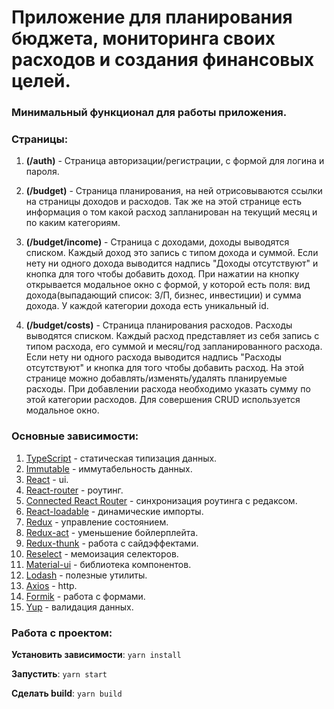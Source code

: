 # Приложение для планирования бюджета, мониторинга своих расходов и создания финансовых целей.

### Минимальный функционал для работы приложения.

### Страницы:

1. **(/auth)** - Страница авторизации/регистрации, с формой для логина и пароля.

2. **(/budget)** - Страница планирования, на ней отрисовываются ссылки на страницы доходов и расходов.
   Так же на этой странице есть информация о том какой расход запланирован на текущий месяц и по каким категориям.

3. **(/budget/income)** - Страница с доходами, доходы выводятся списком.
   Каждый доход это запись с типом дохода и суммой.
   Если нету ни одного дохода выводится надпись "Доходы отсутствуют" и кнопка для того чтобы добавить доход.
   При нажатии на кнопку открывается модальное окно с формой,
   у которой есть поля: вид дохода(выпадающий список: З/П, бизнес, инвестиции) и сумма дохода.
   У каждой категории дохода есть уникальный id.

4. **(/budget/costs)** - Страница планирования расходов. Расходы выводятся списком.
   Каждый расход представляет из себя запись с типом расхода, его суммой и месяц/год запланированного расхода.
   Если нету ни одного расхода выводится надпись "Расходы отсутствуют" и кнопка для того чтобы добавить расход.
   На этой странице можно добавлять/изменять/удалять планируемые расходы.
   При добавлении расхода необходимо указать сумму по этой категории расходов.
   Для совершения CRUD используется модальное окно.

### Основные зависимости:

1. [TypeScript](https://www.typescriptlang.org/docs/home.html) - статическая типизация данных.
2. [Immutable](https://facebook.github.io/immutable-js/docs/#/) - иммутабельность данных.
3. [React](https://reactjs.org/docs/getting-started.html) - ui.
4. [React-router](https://reacttraining.com/react-router/web/guides/quick-start) - роутинг.
5. [Connected React Router](https://github.com/supasate/connected-react-router) - синхронизация роутинга с редаксом.
6. [React-loadable](https://github.com/jamiebuilds/react-loadable) - динамические импорты.
7. [Redux](https://redux.js.org/api/api-reference) - управление состоянием.
8. [Redux-act](https://github.com/pauldijou/redux-act) - уменьшение бойлерплейта.
9. [Redux-thunk](https://github.com/reduxjs/redux-thunk) - работа с сайдэффектами.
10. [Reselect](https://github.com/reduxjs/reselect) - мемоизация селекторов.
11. [Material-ui](https://material-ui.com/) - библиотека компонентов.
12. [Lodash](https://lodash.com/) - полезные утилиты.
13. [Axios](https://github.com/axios/axios) - http.
14. [Formik](https://github.com/jaredpalmer/formik) - работа с формами.
15. [Yup](https://github.com/jquense/yup) - валидация данных.

### Работа с проектом:

**Установить зависимости**: `yarn install`

**Запустить**: `yarn start`

**Сделать build**: `yarn build`
